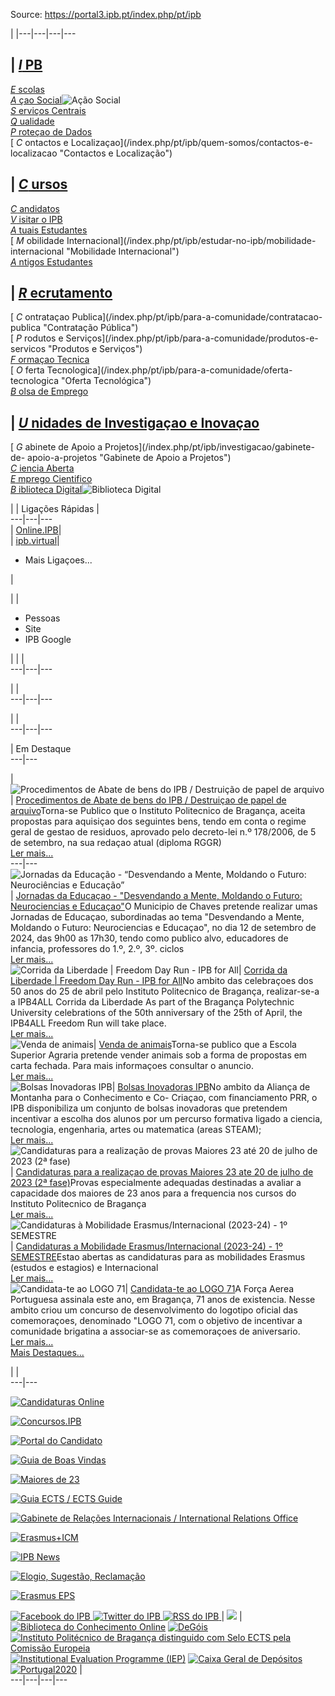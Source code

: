 Source: https://portal3.ipb.pt/index.php/pt/ipb

| |---|---|---|---  
  
| [_I_ PB](/index.php/pt/ipb/quem-somos/ipb "IPB")  
---  
[ _E_ scolas](/index.php/pt/ipb/quem-somos/escolas "Escolas")  
[ _A_ çao Social](https://sas.ipb.pt/ "Ação Social")![Ação
Social](/images/newpage.png)  
[ _S_ erviços Centrais](/index.php/pt/ipb/quem-somos/servicos-centrais
"Serviços Centrais")  
[ _Q_ ualidade](/index.php/pt/ipb/quem-somos/ipb-qualidade "Qualidade")  
[ _P_ roteçao de Dados](/index.php/pt/ipb/quem-somos/proteccao-de-dados
"Proteção de Dados")  
[ _C_ ontactos e Localizaçao](/index.php/pt/ipb/quem-somos/contactos-e-
localizacao "Contactos e Localização")  
  
| [_C_ ursos](/index.php/pt/ipb/estudar-no-ipb/cursos "Cursos")  
---  
[ _C_ andidatos](/index.php/pt/ipb/estudar-no-ipb/candidatos "Candidatos")  
[ _V_ isitar o IPB](/index.php/pt/ipb/estudar-no-ipb/visitar-o-ipb "Visitar o
IPB")  
[ _A_ tuais Estudantes](/index.php/pt/ipb/estudar-no-ipb/atuais-estudantes
"Atuais Estudantes")  
[ _M_ obilidade Internacional](/index.php/pt/ipb/estudar-no-ipb/mobilidade-
internacional "Mobilidade Internacional")  
[ _A_ ntigos Estudantes](/index.php/pt/ipb/estudar-no-ipb/antigos-estudantes
"Antigos Estudantes")  
  
| [_R_ ecrutamento](/index.php/pt/ipb/para-a-comunidade/recrutamento
"Recrutamento")  
---  
[ _C_ ontrataçao Publica](/index.php/pt/ipb/para-a-comunidade/contratacao-
publica "Contratação Pública")  
[ _P_ rodutos e Serviços](/index.php/pt/ipb/para-a-comunidade/produtos-e-
servicos "Produtos e Serviços")  
[ _F_ ormaçao Tecnica](/index.php/pt/ipb/para-a-comunidade/formacao-tecnica
"Formação Técnica")  
[ _O_ ferta Tecnologica](/index.php/pt/ipb/para-a-comunidade/oferta-
tecnologica "Oferta Tecnológica")  
[ _B_ olsa de Emprego](/index.php/pt/ipb/para-a-comunidade/bolsa-de-emprego
"Bolsa de Emprego")  
  
| [_U_ nidades de Investigaçao e
Inovaçao](/index.php/pt/ipb/investigacao/unidades-de-investigacao-e-inovacao
"Unidades de Investigação e Inovação")  
---  
[ _G_ abinete de Apoio a Projetos](/index.php/pt/ipb/investigacao/gabinete-de-
apoio-a-projetos "Gabinete de Apoio a Projetos")  
[ _C_ iencia Aberta](/index.php/pt/ipb/investigacao/ciencia-aberta "Ciência
Aberta")  
[ _E_ mprego Cientifico](/index.php/pt/ipb/investigacao/emprego-cientifico
"Emprego Científico")  
[ _B_ iblioteca Digital](http://bibliotecadigital.ipb.pt/ "Biblioteca
Digital")![Biblioteca Digital](/images/newpage.png)  
  
|   | Ligações Rápidas |    
---|---|---  
 | [Online.IPB](http://online.ipb.pt)|    
 | [ipb.virtual](http://virtual.ipb.pt)|    
  
  * Mais Ligaçoes...                                 
    

|  
  
 |  | 

  * Pessoas
  * Site
  * IPB Google

|  |  |   
---|---|---  
  
|  |   
---|---|---  
  
|  |   
---|---|---  
  
  
  
 | Em Destaque  
---|---  
  
| ![Procedimentos de Abate de bens do IPB / Destruição de papel de
arquivo](https://atualidades.ipb.pt/sistema/icons_actualidades_min/ff52f5b200ca2a95fca1ab07f8ded60a.jpg)|
[Procedimentos de Abate de bens do IPB / Destruiçao de papel de
arquivo](http://portal3.ipb.pt/index.php/pt/atualidades/?pub=2027
"Procedimentos de Abate de bens do IPB / Destruição de papel de
arquivo")Torna-se Publico que o Instituto Politecnico de Bragança, aceita
propostas para aquisiçao dos seguintes bens, tendo em conta o regime geral de
gestao de residuos, aprovado pelo decreto-lei n.º 178/2006, de 5 de setembro,
na sua redaçao atual (diploma RGGR)  
[Ler mais...](http://portal3.ipb.pt/index.php/pt/atualidades/?pub=2027 "Ler
mais")  
---|---  
![Jornadas da Educação - “Desvendando a Mente, Moldando o Futuro:
Neurociências e
Educação”](https://atualidades.ipb.pt/sistema/icons_actualidades_min/d8a415256590d1a63ba034e4892c4176.gif)|
[Jornadas da Educaçao - "Desvendando a Mente, Moldando o Futuro: Neurociencias
e Educaçao"](http://portal3.ipb.pt/index.php/pt/atualidades/?pub=2024
"Jornadas da Educação - “Desvendando a Mente, Moldando o Futuro: Neurociências
e Educação”")O Municipio de Chaves pretende realizar umas Jornadas de
Educaçao, subordinadas ao tema "Desvendando a Mente, Moldando o Futuro:
Neurociencias e Educaçao", no dia 12 de setembro de 2024, das 9h00 as 17h30,
tendo como publico alvo, educadores de infancia, professores do 1.º, 2.º, 3º.
ciclos  
[Ler mais...](http://portal3.ipb.pt/index.php/pt/atualidades/?pub=2024 "Ler
mais")  
![Corrida da Liberdade | Freedom Day Run - IPB for All](https://atualidades.ipb.pt/sistema/icons_actualidades_min/d8a415256590d1a63ba034e4892c4176.gif)| [Corrida da Liberdade | Freedom Day Run - IPB for All](http://portal3.ipb.pt/index.php/pt/atualidades/?pub=1990 "Corrida da Liberdade | Freedom Day Run - IPB for All")No ambito das celebraçoes dos 50 anos do 25 de abril pelo Instituto Politecnico de Bragança, realizar-se-a a IPB4ALL Corrida da Liberdade As part of the Bragança Polytechnic University celebrations of the 50th anniversary of the 25th of April, the IPB4ALL Freedom Run will take place.   
[Ler mais...](http://portal3.ipb.pt/index.php/pt/atualidades/?pub=1990 "Ler
mais")  
![Venda de
animais](https://atualidades.ipb.pt/sistema/icons_actualidades_min/ff52f5b200ca2a95fca1ab07f8ded60a.jpg)|
[Venda de animais](http://portal3.ipb.pt/index.php/pt/atualidades/?pub=1928
"Venda de animais")Torna-se publico que a Escola Superior Agraria pretende
vender animais sob a forma de propostas em carta fechada. Para mais
informaçoes consultar o anuncio.  
[Ler mais...](http://portal3.ipb.pt/index.php/pt/atualidades/?pub=1928 "Ler
mais")  
![Bolsas Inovadoras
IPB](https://atualidades.ipb.pt/sistema/icons_actualidades_min/edfea9c13fe2ab1fcadb616f21c4582f.jpg)|
[Bolsas Inovadoras
IPB](http://portal3.ipb.pt/index.php/pt/atualidades/?pub=1900 "Bolsas
Inovadoras IPB")No ambito da Aliança de Montanha para o Conhecimento e Co-
Criaçao, com financiamento PRR, o IPB disponibiliza um conjunto de bolsas
inovadoras que pretendem incentivar a escolha dos alunos por um percurso
formativa ligado a ciencia, tecnologia, engenharia, artes ou matematica (areas
STEAM);  
[Ler mais...](http://portal3.ipb.pt/index.php/pt/atualidades/?pub=1900 "Ler
mais")  
![Candidaturas para a realização de provas Maiores 23 até 20 de julho de 2023
\(2ª
fase\)](https://atualidades.ipb.pt/sistema/icons_actualidades_min/1efbdf8834dfd656ff56bcb96495cc2d.gif)|
[Candidaturas para a realizaçao de provas Maiores 23 ate 20 de julho de 2023
(2ª fase)](http://portal3.ipb.pt/index.php/pt/atualidades/?pub=1818
"Candidaturas para a realização de provas Maiores 23 até 20 de julho de 2023
\(2ª fase\)")Provas especialmente adequadas destinadas a avaliar a capacidade
dos maiores de 23 anos para a frequencia nos cursos do Instituto Politecnico
de Bragança  
[Ler mais...](http://portal3.ipb.pt/index.php/pt/atualidades/?pub=1818 "Ler
mais")  
![Candidaturas à Mobilidade Erasmus/Internacional \(2023-24\) - 1º
SEMESTRE](https://atualidades.ipb.pt/sistema/icons_actualidades_min/d561276fd5a3be64d190ebfc4527613d.jpg)|
[Candidaturas a Mobilidade Erasmus/Internacional (2023-24) - 1º
SEMESTRE](http://portal3.ipb.pt/index.php/pt/atualidades/?pub=1812
"Candidaturas à Mobilidade Erasmus/Internacional \(2023-24\) - 1º
SEMESTRE")Estao abertas as candidaturas para as mobilidades Erasmus (estudos e
estagios) e Internacional  
[Ler mais...](http://portal3.ipb.pt/index.php/pt/atualidades/?pub=1812 "Ler
mais")  
![Candidata-te ao LOGO
71](https://atualidades.ipb.pt/sistema/icons_actualidades_min/1efbdf8834dfd656ff56bcb96495cc2d.gif)|
[Candidata-te ao LOGO
71](http://portal3.ipb.pt/index.php/pt/atualidades/?pub=1809 "Candidata-te ao
LOGO 71")A Força Aerea Portuguesa assinala este ano, em Bragança, 71 anos de
existencia. Nesse ambito criou um concurso de desenvolvimento do logotipo
oficial das comemoraçoes, denominado "LOGO 71, com o objetivo de incentivar a
comunidade brigatina a associar-se as comemoraçoes de aniversario.  
[Ler mais...](http://portal3.ipb.pt/index.php/pt/atualidades/?pub=1809 "Ler
mais")  
[Mais Destaques...](http://portal3.ipb.pt/index.php/pt/atualidades)  
  
|  |   
---|---  
  
[ ![Candidaturas
Online](https://portal3.ipb.pt/images/banners/candonlineipb.png)
](/index.php/pt/component/banners/click/15 "Candidaturas Online")

[
![Concursos.IPB](https://portal3.ipb.pt/uploads/banners/button_recrutamento.png)
](/index.php/pt/component/banners/click/24 "Concursos.IPB")

[ ![Portal do
Candidato](https://portal3.ipb.pt/images/banners/botaoPortalCandidato.png)
](/index.php/pt/component/banners/click/1 "Portal do Candidato")

[ ![Guia de Boas
Vindas](https://portal3.ipb.pt/uploads/banners/GUIA_IPB_2022.png)
](/index.php/pt/component/banners/click/19 "Guia de Acolhimento")

[ ![Maiores de 23](https://portal3.ipb.pt/uploads/botão_m23.png)
](/index.php/pt/component/banners/click/8 "Maiores de 23")

[ ![Guia ECTS / ECTS
Guide](https://portal3.ipb.pt/images/banners/guiaects.jpg)
](/index.php/pt/component/banners/click/2 "Guia ECTS / ECTS Guide")

[ ![Gabinete de Relações Internacionais / International Relations
Office](https://portal3.ipb.pt/images/banners/GRI_2016.png)
](/index.php/pt/component/banners/click/4 "Gabinete de Relações Internacionais
/ International Relations Office")

[ ![Erasmus+ICM](https://portal3.ipb.pt/images/banners/btn_icm.png)
](/index.php/pt/component/banners/click/17 "Erasmus+ICM")

[ ![IPB News](https://portal3.ipb.pt/uploads/IPB/ipbnews-03.png)
](/index.php/pt/component/banners/click/21 "IPB News")

[ ![Elogio, Sugestão,
Reclamação](https://portal3.ipb.pt/images/banners/elsurecl_V3-02.png)
](/index.php/pt/component/banners/click/16 "Elogio, Sugestão, Reclamação")

[ ![Erasmus EPS](https://portal3.ipb.pt/uploads/banners/botao_erasmus_eps.png)
](/index.php/pt/component/banners/click/22 "Erasmus EPS")  
  
[![Facebook do IPB](/templates/ipb-template-home/images/facebook.jpg) ](http://www.facebook.com/ipbraganca "Facebook do IPB") [![Twitter do IPB](/templates/ipb-template-home/images/twitter.jpg) ](http://twitter.com/ipbraganca "Twitter do IPB") [![RSS do IPB](/templates/ipb-template-home/images/rss.jpg) ](http://portal3.ipb.pt/rss.php "RSS do IPB")  |  ![](/templates/ipb-template-home/images/linhatracejado.jpg) |   [![Biblioteca do Conhecimento Online](/templates/ipb-template-home/images/bon.jpg)](http://www.b-on.pt "Biblioteca do Conhecimento Online")  [![DeGóis](/templates/ipb-template-home/images/logodegois.jpg)](http://www.degois.pt "DeGóis")  [![Instituto Politécnico de Bragança distinguido com Selo ECTS pela Comissão Europeia](/templates/ipb-template-home/images/seloects.jpg)](http://www.ipb.pt/guiaects "Instituto Politécnico de Bragança distinguido com Selo ECTS pela Comissão Europeia")  [![Institutional Evaluation Programme \(IEP\)](/templates/ipb-template-home/images/eua.jpg)](http://www.ipb.pt/go/e389 "Institutional Evaluation Programme \(IEP\)")  [![Caixa Geral de Depósitos](/templates/ipb-template-home/images/cgd_logo_icon.png)](http://www.ipb.pt/go/f203 "Caixa Geral de Depósitos") [![Portugal2020](/templates/ipb-template-home/images/eu_p2020.png)](http://www.ipb.pt/go/q577 "Portugal2020")  |    
---|---|---|---  
  
